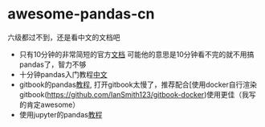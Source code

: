 # awesome-pandas-cn
六级都过不到，还是看中文的文档吧

- 只有10分钟的非常简短的官方[文档](https://pandas.pydata.org/pandas-docs/stable/10min.html) 可能他的意思是10分钟看不完的就不用搞pandas了，智力不够
- 十分钟pandas入门教程[中文](https://ericfu.me/10-minutes-to-pandas/)
- gitbook的pandas[教程](https://github.com/wizardforcel/pandas-official-tut-zh), 打开gitbook太慢了，推荐配合[使用docker自行渲染gitbook(https://github.com/IanSmith123/gitbook-docker)使用更佳（我写的肯定awesome）
- 使用jupyter的pandas[教程](https://github.com/hangsz/pandas-tutorial)
